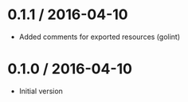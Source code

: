 
0.1.1 / 2016-04-10
==================

  * Added comments for exported resources (golint)

0.1.0 / 2016-04-10
==================

  * Initial version
